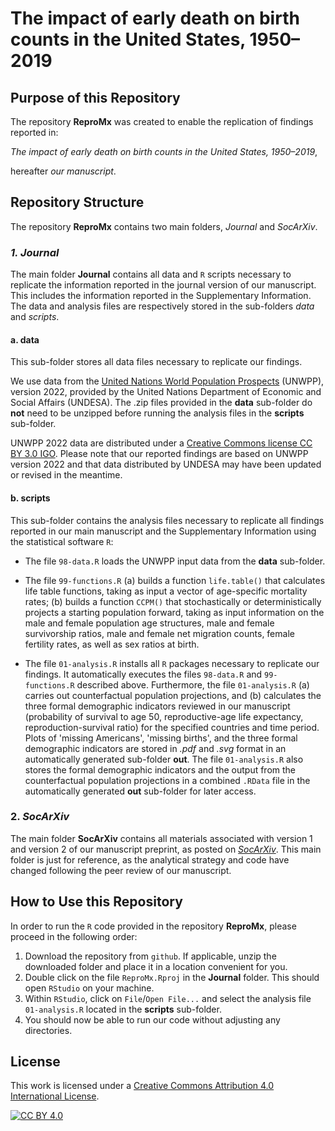 # The impact of early death on birth counts in the United States, 1950&ndash;2019 

## Purpose of this Repository
The repository **ReproMx** was created to enable the replication of findings reported in:

*The impact of early death on birth counts in the United States, 1950&ndash;2019*,

hereafter *our manuscript*.

## Repository Structure
The repository **ReproMx** contains two main folders, *Journal* and *SocArXiv*.

### *1. Journal*
The main folder **Journal** contains all data and `R` scripts necessary to replicate the information reported in the journal version of our manuscript. This includes the information reported in the Supplementary Information. The data and analysis files are respectively stored in the sub-folders *data* and *scripts*.

#### a. data
This sub-folder stores all data files necessary to replicate our findings. 

We use data from the [United Nations World Population Prospects](https://population.un.org/wpp/) (UNWPP), version 2022, provided by the United Nations Department of Economic and Social Affairs (UNDESA). The .zip files provided in the **data** sub-folder do **not** need to be unzipped before running the analysis files in the **scripts** sub-folder.

UNWPP 2022 data are distributed under a [Creative Commons license CC BY 3.0 IGO](https://creativecommons.org/licenses/by/3.0/igo/). Please note that our reported findings are based on UNWPP version 2022 and that data distributed by UNDESA may have been updated or revised in the meantime.

#### b. scripts
This sub-folder contains the analysis files necessary to replicate all findings reported in our main manuscript and the Supplementary Information using the statistical software `R`: 

- The file `98-data.R` loads the UNWPP input data from the **data** sub-folder.

- The file `99-functions.R` (a) builds a function `life.table()` that calculates life table functions, taking as input a vector of age-specific mortality rates; (b) builds a function `CCPM()` that stochastically or deterministically projects a starting population forward, taking as input information on the male and female population age structures, male and female survivorship ratios, male and female net migration counts, female fertility rates, as well as sex ratios at birth.   

- The file `01-analysis.R` installs all `R` packages necessary to replicate our findings. It automatically executes the files `98-data.R` and `99-functions.R` described above. Furthermore, the file `01-analysis.R` (a) carries out counterfactual population projections, and (b) calculates the three formal demographic indicators reviewed in our manuscript (probability of survival to age 50, reproductive-age life expectancy, reproduction-survival ratio) for the specified countries and time period. Plots of &apos;missing Americans&apos;, &apos;missing births&apos;, and the three formal demographic indicators are stored in *.pdf* and *.svg* format in an automatically generated sub-folder **out**. The file `01-analysis.R` also stores the formal demographic indicators and the output from the counterfactual population projections in a combined `.RData` file in the automatically generated **out** sub-folder for later access.  

### 2. *SocArXiv*
The main folder **SocArXiv** contains all materials associated with version 1 and version 2 of our manuscript preprint, as posted on [*SocArXiv*](https://doi.org/10.31235/osf.io/fdj6y). This main folder is just for reference, as the analytical strategy and code have changed following the peer review of our manuscript.

## How to Use this Repository
In order to run the `R` code provided in the repository **ReproMx**, please proceed in the following order:

1. Download the repository from `github`. If applicable, unzip the downloaded folder and place it in a location convenient for you. 
2. Double click on the file `ReproMx.Rproj` in the **Journal** folder. This should open `RStudio` on your machine.  
3. Within `RStudio`, click on `File`/`Open File...` and select the analysis file `01-analysis.R` located in the **scripts** sub-folder.
4. You should now be able to run our code without adjusting any directories.

## License
This work is licensed under a
[Creative Commons Attribution 4.0 International License][cc-by].

[![CC BY 4.0][cc-by-image]][cc-by]

[cc-by]: http://creativecommons.org/licenses/by/4.0/
[cc-by-image]: https://i.creativecommons.org/l/by/4.0/88x31.png